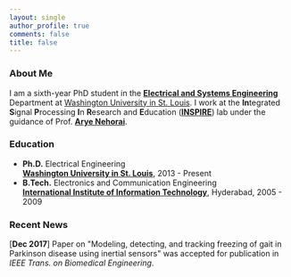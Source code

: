 ```yaml
---
layout: single
author_profile: true
comments: false
title: false
---
```


### About Me
I am a sixth-year PhD student in the [__Electrical and Systems Engineering__](http://ese.wustl.edu/) Department at [Washington University in St. Louis](http://wustl.edu). I work at the **In**tegrated **S**ignal **P**rocessing **I**n **R**esearch and **E**ducation ([__INSPIRE__](https://www.ese.wustl.edu/~nehorai/lab.html)) lab under the guidance of Prof. [__Arye Nehorai__](https://www.ese.wustl.edu/~nehorai/index.html).

### Education
* **Ph.D.** Electrical Engineering  
  [__Washington University in St. Louis__](http://wustl.edu), 2013 - Present
* **B.Tech.** Electronics and Communication Engineering  
  [__International Institute of Information Technology__](https://www.iiit.ac.in/), Hyderabad, 2005 - 2009  

### Recent News
[**Dec 2017**] Paper on "Modeling, detecting, and tracking freezing of gait in Parkinson disease using inertial sensors" was accepted for publication in _IEEE Trans. on Biomedical Engineering_. 
